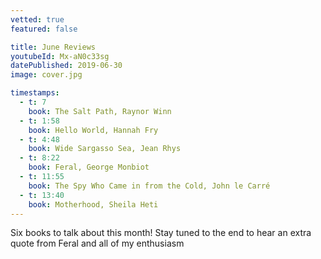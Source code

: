 ```yaml
---
vetted: true
featured: false

title: June Reviews
youtubeId: Mx-aN0c33sg
datePublished: 2019-06-30
image: cover.jpg

timestamps:
  - t: 7
    book: The Salt Path, Raynor Winn
  - t: 1:58
    book: Hello World, Hannah Fry
  - t: 4:48
    book: Wide Sargasso Sea, Jean Rhys
  - t: 8:22
    book: Feral, George Monbiot
  - t: 11:55
    book: The Spy Who Came in from the Cold, John le Carré
  - t: 13:40
    book: Motherhood, Sheila Heti
---
```


Six books to talk about this month! Stay tuned to the end to hear an extra quote from Feral and all of my enthusiasm
